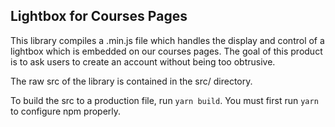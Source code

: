 ## Lightbox for Courses Pages

This library compiles a .min.js file which handles the display and control of a lightbox which is embedded on our courses pages. The goal of this product is to ask users to create an account without being too obtrusive. 

The raw src of the library is contained in the src/ directory.

To build the src to a production file, run `yarn build`. You must first run `yarn` to configure npm properly. 



